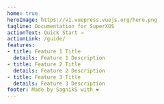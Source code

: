 ```yaml
---
home: true
heroImage: https://v1.vuepress.vuejs.org/hero.png
tagline: Documentation for SuperXOS
actionText: Quick Start →
actionLink: /guide/
features:
- title: Feature 1 Title
  details: Feature 1 Description
- title: Feature 2 Title
  details: Feature 2 Description
- title: Feature 3 Title
  details: Feature 3 Description
footer: Made by SagnikS with ❤️
---
```

